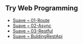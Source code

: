
## Try Web Programming

- [Suave ⌁ 01-Route](Suave/01-Route)
- [Suave ⌁ 02-Async](Suave/02-Async)
- [Suave ⌁ 03-Restful](Suave/03-Restful)
- [Suave ⌁ BuldingRestApi](Suave/BuldingRestApi)
